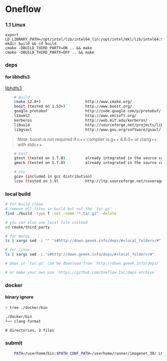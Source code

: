 # Oneflow

### 1.1 Linux 

```
export LD_LIBRARY_PATH=/opt/intel/lib/intel64_lin:/opt/intel/mkl/lib/intel64:$LD_LIBRARY_PATH
mkdir build && cd build
cmake -DBUILD_THIRD_PARTY=ON .. && make
cmake -DBUILD_THIRD_PARTY=OFF .. && make
```

### deps

#### for libhdfs3

[libhdfs3](https://github.com/apache/incubator-hawq/blob/master/depends/libhdfs3/README.md)

```bash
    # build
    cmake (2.8+)                    http://www.cmake.org/
    boost (tested on 1.53+)         http://www.boost.org/
    google protobuf                 http://code.google.com/p/protobuf/
    libxml2                         http://www.xmlsoft.org/
    kerberos                        http://web.mit.edu/kerberos/
    libuuid                         http://sourceforge.net/projects/libuuid/
    libgsasl                        http://www.gnu.org/software/gsasl/
```

> Note: boost is not required if c++ compiler is g++ 4.6.0+ or clang++ with stdc++

```bash
    # test
    gtest (tested on 1.7.0)         already integrated in the source code
    gmock (tested on 1.7.0)         already integrated in the source code
```

```bash
    # cov
    gcov (included in gcc distribution)
    lcov (tested on 1.9)            http://ltp.sourceforge.net/coverage/lcov.php
```

### local build

```bash
# for build clean
# remove all files in build but not the `tar.gz`
find ./build -type f -not -name "*.tar.gz" -delete
```

```bash
# you can also use local file instead
cd cmake/third_party

# for macos
ls | xargs sed -i "" "s#http://down.geeek.info/deps/#<local_folder>/#"

# for linux
ls | xargs sed -i "s#http://down.geeek.info/deps/#<local_folder>/#"

# deps in `tar.gz` can be download from `http://down.geeek.info/deps/`

# or make your own use `https://github.com/Oneflow-Inc/deps-archive`
```

### docker

#### binary ignore

```bash
> tree ./docker/bin

./docker/bin
└── clang-format

0 directories, 3 files
```

### submit

```bash
    PATH=/userhome/bin:$PATH CONF_PATH=/userhome/runner/imagenet_30/ LOG_DIR=/userhome/runner/imagenet_30/log submit
```
